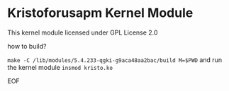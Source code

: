 # Kristoforusapm Kernel Module

This kernel module licensed under GPL License 2.0

how to build?

`make -C /lib/modules/5.4.233-qgki-g9aca48aa2bac/build M=$PWD`
and run the kernel module
`insmod kristo.ko`

EOF
